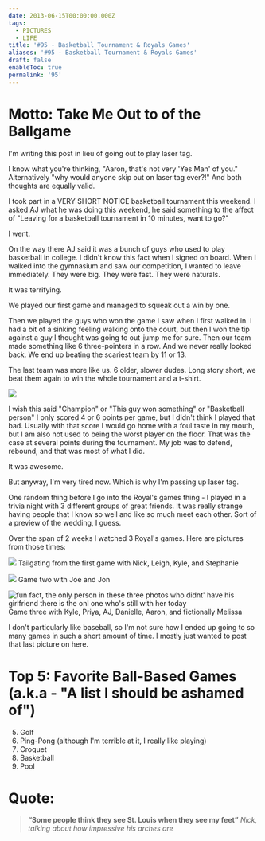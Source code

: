 ```yaml
---
date: 2013-06-15T00:00:00.000Z
tags:
  - PICTURES
  - LIFE
title: '#95 - Basketball Tournament & Royals Games'
aliases: '#95 - Basketball Tournament & Royals Games'
draft: false
enableToc: true
permalink: '95'
---
```


# Motto: Take Me Out to of the Ballgame

I'm writing this post in lieu of going out to play laser tag.

I know what you're thinking, "Aaron, that's not very 'Yes Man' of you." Alternatively "why would anyone skip out on laser tag ever?!" And both thoughts are equally valid. 

I took part in a VERY SHORT NOTICE basketball tournament this weekend. I asked AJ what he was doing this weekend, he said something to the affect of "Leaving for a basketball tournament in 10 minutes, want to go?"

I went.

On the way there AJ said it was a bunch of guys who used to play basketball in college. I didn't know this fact when I signed on board. When I walked into the gymnasium and saw our competition, I wanted to leave immediately. They were big. They were fast. They were naturals. 

It was terrifying.

We played our first game and managed to squeak out a win by one. 

Then we played the guys who won the game I saw when I first walked in. I had a bit of a sinking feeling walking onto the court, but then I won the tip against a guy I thought was going to out-jump me for sure. Then our team made something like 6 three-pointers in a row. And we never really looked back. We end up beating the scariest team by 11 or 13.

The last team was more like us. 6 older, slower dudes. Long story short, we beat them again to win the whole tournament and a t-shirt.

![](assets/95-1.jpg)

I wish this said "Champion" or "This guy won something" or "Basketball person"
I only scored 4 or 6 points per game, but I didn't think I played that bad. Usually with that score I would go home with a foul taste in my mouth, but I am also not used to being the worst player on the floor. That was the case at several points during the tournament. My job was to defend, rebound, and that was most of what I did. 

It was awesome.

But anyway, I'm very tired now. Which is why I'm passing up laser tag.

One random thing before I go into the Royal's games thing - I played in a trivia night with 3 different groups of great friends. It was really strange having people that I know so well and like so much meet each other. Sort of a preview of the wedding, I guess.

Over the span of 2 weeks I watched 3 Royal's games. Here are pictures from those times:

![](assets/95-2.jpg)
Tailgating from the first game with Nick, Leigh, Kyle, and Stephanie

![](assets/95-3.jpg)
Game two with Joe and Jon

![fun fact, the only person in these three photos who didnt' have his girlfriend there is the onl one who's still with her today](assets/95-4.png)
Game three with Kyle, Priya, AJ, Danielle, Aaron, and fictionally Melissa

I don't particularly like baseball, so I'm not sure how I ended up going to so many games in such a short amount of time. I mostly just wanted to post that last picture on here.

# Top 5: Favorite Ball-Based Games (a.k.a - "A list I should be ashamed of")
5. Golf
4. Ping-Pong (although I'm terrible at it, I really like playing)
3. Croquet
2. Basketball
1. Pool

# Quote: 
> **“Some people think they see St. Louis when they see my feet”**
<cite>Nick, talking about how impressive his arches are</cite>
